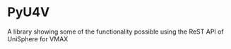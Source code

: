 # PyU4V
A library showing some of the functionality possible using the ReST API of UniSphere for VMAX
